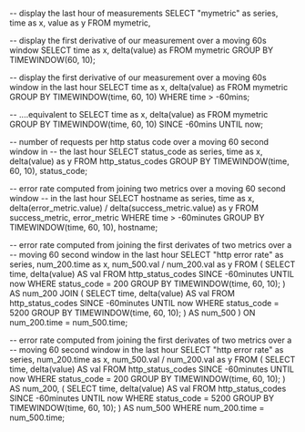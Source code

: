 

-- display the last hour of measurements
SELECT "mymetric" as series, time as x, value as y FROM mymetric,

-- display the first derivative of our measurement over a moving 60s window
SELECT time as x, delta(value) as FROM mymetric GROUP BY TIMEWINDOW(60, 10);

-- display the first derivative of our measurement over a moving 60s window in the last hour
SELECT time as x, delta(value) as
  FROM mymetric
  GROUP BY TIMEWINDOW(time, 60, 10)
  WHERE time > -60mins;

-- ....equivalent to
SELECT time as x, delta(value) as
  FROM mymetric
  GROUP BY TIMEWINDOW(time, 60, 10)
  SINCE -60mins UNTIL now;

-- number of requests per http status code over a moving 60 second window in
-- the last hour
SELECT status_code as series, time as x, delta(value)  as y
  FROM http_status_codes
  GROUP BY TIMEWINDOW(time, 60, 10), status_code;

-- error rate computed from joining two metrics over a moving 60 second window
-- in the last hour
SELECT
  hostname as series,
  time as x,
  delta(error_metric.value) / delta(success_metric.value) as y
FROM
  success_metric,
  error_metric
WHERE
  time > -60minutes
GROUP BY
  TIMEWINDOW(time, 60, 10),
  hostname;

-- error rate computed from joining the first derivates of two metrics over a
-- moving 60 second window in the last hour
SELECT
  "http error rate" as series,
  num_200.time as x,
  num_500.val / num_200.val as y
FROM (
    SELECT time, delta(value) AS val
      FROM http_status_codes
      SINCE -60minutes UNTIL now
      WHERE status_code = 200
      GROUP BY TIMEWINDOW(time, 60, 10);
  ) AS num_200
JOIN (
    SELECT time, delta(value) AS val
      FROM http_status_codes
      SINCE -60minutes UNTIL now
      WHERE status_code = 5200
      GROUP BY TIMEWINDOW(time, 60, 10);
  ) AS num_500
) ON num_200.time = num_500.time;

-- error rate computed from joining the first derivates of two metrics over a
-- moving 60 second window in the last hour
SELECT
  "http error rate" as series,
  num_200.time as x,
  num_500.val / num_200.val as y
FROM (
    SELECT time, delta(value) AS val
      FROM http_status_codes
      SINCE -60minutes UNTIL now
      WHERE status_code = 200
      GROUP BY TIMEWINDOW(time, 60, 10);
  ) AS num_200, (
    SELECT time, delta(value) AS val
      FROM http_status_codes
      SINCE -60minutes UNTIL now
      WHERE status_code = 5200
      GROUP BY TIMEWINDOW(time, 60, 10);
  ) AS num_500
WHERE num_200.time = num_500.time;




